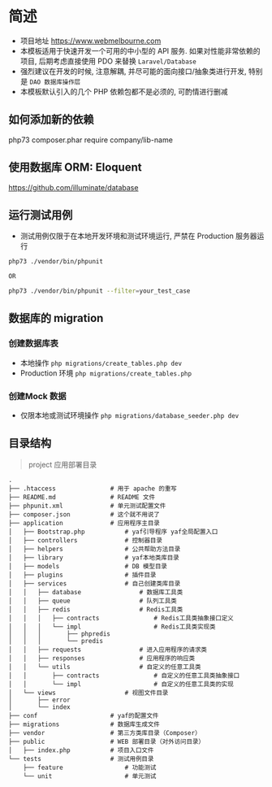 # 简述

- 项目地址 https://www.webmelbourne.com
- 本模板适用于快速开发一个可用的中小型的 API 服务. 如果对性能非常依赖的项目, 后期考虑直接使用 PDO 来替换 `Laravel/Database`
- 强烈建议在开发的时候, 注意解耦, 并尽可能的面向接口/抽象类进行开发, 特别是 `DAO 数据库操作层`
- 本模板默认引入的几个 PHP 依赖包都不是必须的, 可酌情进行删减

## 如何添加新的依赖
php73 composer.phar require company/lib-name

## 使用数据库 ORM: Eloquent
https://github.com/illuminate/database

## 运行测试用例
- 测试用例仅限于在本地开发环境和测试环境运行, 严禁在 Production 服务器运行
```bash
php73 ./vendor/bin/phpunit

OR

php73 ./vendor/bin/phpunit --filter=your_test_case
```

## 数据库的 migration
### 创建数据库表
- 本地操作 `php migrations/create_tables.php dev`
- Production 环境 `php migrations/create_tables.php`
### 创建Mock 数据
- 仅限本地或测试环境操作 `php migrations/database_seeder.php dev`

## 目录结构

> project  应用部署目录

    .
    ├── .htaccess               # 用于 apache 的重写
    ├── README.md               # README 文件
    ├── phpunit.xml             # 单元测试配置文件
    ├── composer.json           # 这个就不用说了
    ├── application             # 应用程序主目录
    │   ├── Bootstrap.php           # yaf引导程序 yaf全局配置入口
    │   ├── controllers             # 控制器目录
    │   ├── helpers                 # 公共帮助方法目录
    │   ├── library                 # yaf本地类库目录
    │   ├── models                  # DB 模型目录
    │   ├── plugins                 # 插件目录
    │   ├── services                # 自己创建类库目录
    │   │   ├── database                # 数据库工具类
    │   │   ├── queue                   # 队列工具类
    │   │   ├── redis                   # Redis工具类
    │   │   │   ├── contracts               # Redis工具类抽象接口定义
    │   │   │   └── impl                    # Redis工具类实现类
    │   │   │       ├── phpredis
    │   │   │       └── predis
    │   │   ├── requests                # 进入应用程序的请求类
    │   │   ├── responses               # 应用程序的响应类
    │   │   └── utils                   # 自定义的任意工具类
    │   │       ├── contracts               # 自定义的任意工具类抽象接口
    │   │       └── impl                    # 自定义的任意工具类的实现
    │   └── views                   # 视图文件目录
    │       ├── error
    │       └── index
    ├── conf                    # yaf的配置文件
    ├── migrations              # 数据库生成文件
    ├── vendor                  # 第三方类库目录（Composer）
    ├── public                  # WEB 部署目录（对外访问目录）
    │   ├── index.php           # 项目入口文件
    └── tests                   # 测试用例目录
        ├── feature                 # 功能测试
        └── unit                    # 单元测试


